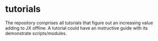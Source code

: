 # tutorials
The repository comprises all tutorials that figure out an increasing value adding to JX offline. A tutorial could have an instructive guide with its demonstrate scripts/modules.
